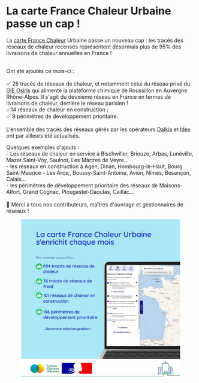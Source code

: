 # La carte France Chaleur Urbaine passe un cap !

La [carte France Chaleur](/carte) Urbaine passe un nouveau cap : les tracés des réseaux de chaleur recensés représentent désormais plus de 95% des livraisons de chaleur annuelles en France !&#x20;

\
Ont été ajoutés ce mois-ci :\
\
✅ 26 tracés de réseaux de chaleur, et notamment celui du réseau privé du [GIE Osiris](https://www.osiris-gie.com/) qui alimente la plateforme chimique de Roussillon en Auvergne Rhône-Alpes. Il s'agit du deuxième réseau en France en termes de livraisons de chaleur, derrière le réseau parisien !\
✅14 réseaux de chaleur en construction ;\
✅ 9 périmètres de développement prioritaire.\
\
L'ensemble des tracés des réseaux gérés par les opérateurs [Dalkia](https://www.dalkia.fr/) et [Idex](https://www.idex.fr/) ont par ailleurs été actualisés.

Quelques exemples d'ajouts :\
\- Les réseaux de chaleur en service à Bischwiller, Briouze, Arbas, Lunéville, Mazet Saint-Voy, Saulnot, Les Martres de Veyre...\
\- les réseaux en construction à Agen, Dinan, Hombourg-le-Haut, Bourg Saint-Maurice - Les Arcs;, Boussy-Saint-Antoine, Avion, Nîmes, Besançon, Calais... \
\- les périmètres de développement prioritaire des réseaux de Maisons-Alfort, Grand Cognac, Plougastel-Daoulas, Caillac... \
\
🙏 Merci à tous nos contributeurs, maîtres d'ouvrage et gestionnaires de réseaux !

<figure><img src=".gitbook/assets/FCU_carte_avril25.jpg" alt=""><figcaption></figcaption></figure>
